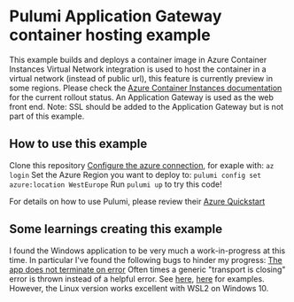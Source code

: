 # Pulumi Application Gateway container hosting example
This example builds and deploys a container image in Azure Container Instances
Virtual Network integration is used to host the container in a virtual network (instead of public url), this feature is currently preview in some regions. Please check the [Azure Container Instances documentation](https://docs.microsoft.com/en-us/azure/container-instances/container-instances-vnet) for the current rollout status. An Application Gateway is used as the web front end. 
Note: SSL should be added to the Application Gateway but is not part of this example.

## How to use this example
Clone this repository
[Configure the azure connection](https://www.pulumi.com/docs/intro/cloud-providers/azure/setup/), for exaple with: `az login`
Set the Azure Region you want to deploy to: `pulumi config set azure:location WestEurope`
Run `pulumi up` to try this code!

For details on how to use Pulumi, please review their [Azure Quickstart](https://www.pulumi.com/docs/get-started/azure/)

## Some learnings creating this example
I found the Windows application to be very much a work-in-progress at this time. In particular I've found the following bugs to hinder my progress:
[The app does not terminate on error](https://github.com/pulumi/pulumi/issues/3275)
Often times a generic "transport is closing" error is thrown instead of a helpful error. See [here](https://github.com/pulumi/pulumi-policy/issues/24), [here](https://github.com/pulumi/pulumi/issues/2713) for examples.
However, the Linux version works excellent with WSL2 on Windows 10.